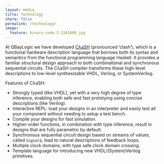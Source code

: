 ```yaml
---
layout: media
title: Technology
share: false
permalink: /technology/
image:
  feature: binary-code-2-1241809.jpg
---
```


At QBayLogic we have developed [CλaSH](http://clash-lang.org/)
(pronounced ‘clash’), which is a functional hardware description language that
borrows both its syntax and semantics from the functional programming language
Haskell. It provides a familiar structural design approach to both combinational
and synchronous sequential circuits. The CλaSH compiler transforms these
high-level descriptions to low-level synthesizable VHDL, Verilog, or
SystemVerilog.

Features of CλaSH:

  * Strongly typed (like VHDL), yet with a very high degree of type inference,
    enabling both safe and fast prototying using concise descriptions (like
    Verilog).
  * Interactive REPL: load your designs in an interpreter and easily test all
    your component without needing to setup a test bench.
  * Compile your designs for fast simulation.
  * Higher-order functions, in combination with type inference, result in
    designs that are fully parametric by default.
  * Synchronous sequential circuit design based on streams of values, called
    `Signal`s, lead to natural descriptions of feedback loops.
  * Multiple clock domains, with type safe clock domain crossing.
  * Template language for introducing new VHDL/(System)Verilog primitives.
